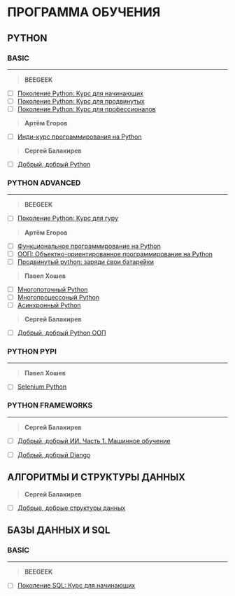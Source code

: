 # ПРОГРАММА ОБУЧЕНИЯ
## PYTHON
### BASIC
___
> **BEEGEEK**
- [ ] [Поколение Python: Курс для начинающих](https://github.com/tskdvraz0r/education/tree/main/stepik/beegeek/python_generation/01_course_for_beginners)
- [ ] [Поколение Python: Курс для продвинутых](https://github.com/tskdvraz0r/education/tree/main/stepik/beegeek/python_generation/02_course_for_advanced)
- [ ] [Поколение Python: Курс для профессионалов](https://github.com/tskdvraz0r/education/tree/main/stepik/beegeek/python_generation/03_course_for_professionals)

> **Артём Егоров**
- [ ] [Инди-курс программирования на Python](https://github.com/tskdvraz0r/education/tree/main/stepik/artyom_egorov/01_course_indie_python_programming)


> **Сергей Балакирев**
- [ ] [Добрый, добрый Python](https://github.com/tskdvraz0r/education/tree/main/stepik/sergey_balakirev/good_good_python/01_course_python)


### PYTHON ADVANCED
___
> **BEEGEEK**
- [ ] [Поколение Python: Курс для гуру](https://github.com/tskdvraz0r/education/tree/main/stepik/beegeek/python_generation/04_course_for_guru)

> **Артём Егоров**
- [ ] [Функциональное программирование на Python](https://github.com/tskdvraz0r/education/tree/main/stepik/artyom_egorov/02_course_functional_programming)
- [ ] [ООП: Объектно-ориентированное программирование на Python](https://github.com/tskdvraz0r/education/tree/main/stepik/artyom_egorov/03_course_python_oop)
- [ ] [Продвинутый python: заряди свои батарейки](https://github.com/tskdvraz0r/education/tree/main/stepik/artyom_egorov/04_course_advanced_python)

> **Павел Хошев**
- [ ] [Многопоточный Python](https://github.com/tskdvraz0r/education/tree/main/stepik/pavel_khoshev/01_course_multithreading_python)
- [ ] [Многопроцесcоный Python](https://github.com/tskdvraz0r/education/tree/main/stepik/pavel_khoshev/02_course_multiprocessing_python)
- [ ] [Асинхронный Python](https://github.com/tskdvraz0r/education/tree/main/stepik/pavel_khoshev/03_course_async_python)

> **Сергей Балакирев**
- [ ] [Добрый, добрый Python ООП](https://github.com/tskdvraz0r/education/tree/main/stepik/sergey_balakirev/good_good_python/02_course_python_oop)

### PYTHON PYPI
___
> **Павел Хошев**
- [ ] [Selenium Python](https://github.com/tskdvraz0r/education/tree/main/stepik/pavel_khoshev/04_course_python_selenium)


### PYTHON FRAMEWORKS
___
> **Сергей Балакирев**
- [ ] [Добрый, добрый ИИ. Часть 1. Машинное обучение](https://github.com/tskdvraz0r/education/tree/main/stepik/sergey_balakirev/good_good_python/03_course_ai_part_1_ml)
- [ ] [Добрый, добрый Django](https://github.com/tskdvraz0r/education/tree/main/stepik/sergey_balakirev/good_good_python/04_course_django)


## АЛГОРИТМЫ И СТРУКТУРЫ ДАННЫХ
> **Сергей Балакирев**
- [ ] [Добрые, добрые структуры данных](https://github.com/tskdvraz0r/education/tree/main/stepik/sergey_balakirev/other/01_course_data_structures)


## БАЗЫ ДАННЫХ И SQL
### BASIC
___
> **BEEGEEK**
- [ ] [Поколение SQL: Курс для начинающих](https://github.com/tskdvraz0r/education/tree/main/stepik/beegeek/sql_generation/01_course_for_beginners)